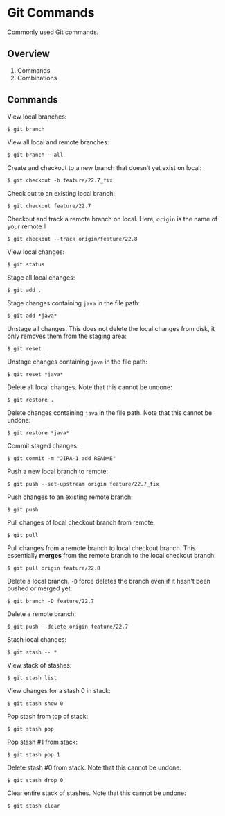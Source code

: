 # Git Commands

Commonly used Git commands.

## Overview

1. Commands
1. Combinations  

## Commands

View local branches:

```shell
$ git branch
```

View all local and remote branches:

```shell
$ git branch --all
```

Create and checkout to a new branch that doesn’t yet exist on local:

```shell
$ git checkout -b feature/22.7_fix
```

Check out to an existing local branch:

```shell
$ git checkout feature/22.7
```

Checkout and track a remote branch on local. Here, `origin` is the name of your remote ll

```shell
$ git checkout --track origin/feature/22.8
```

View local changes:

```shell
$ git status
```

Stage all local changes:

```shell
$ git add .
```

Stage changes containing `java` in the file path:

```shell
$ git add *java*
```

Unstage all changes. This does not delete the local changes from disk, it only removes them from the staging area:

```shell
$ git reset .
```

Unstage changes containing `java` in the file path:

```shell
$ git reset *java*
```

Delete all local changes. Note that this cannot be undone:

```shell
$ git restore .
```

Delete changes containing `java` in the file path. Note that this cannot be undone:

```shell
$ git restore *java*
```

Commit staged changes:

```shell
$ git commit -m "JIRA-1 add README"
```

Push a new local branch to remote:

```shell
$ git push --set-upstream origin feature/22.7_fix
```

Push changes to an existing remote branch:

```shell
$ git push
```

Pull changes of local checkout branch from remote

```shell
$ git pull
```

Pull changes from a remote branch to local checkout branch. This essentially __merges__ from the remote branch to the local checkout branch:

```shell
$ git pull origin feature/22.8
```

Delete a local branch. `-D` force deletes the branch even if it hasn't been pushed or merged yet:

```shell
$ git branch -D feature/22.7
```

Delete a remote branch:

```shell
$ git push --delete origin feature/22.7
```

Stash local changes:

```shell
$ git stash -- *
```

View stack of stashes:

```shell
$ git stash list
```

View changes for a stash 0 in stack:

```shell
$ git stash show 0
```

Pop stash from top of stack:

```shell
$ git stash pop
```

Pop stash #1 from stack:

```shell
$ git stash pop 1
```

Delete stash #0 from stack. Note that this cannot be undone:

```shell
$ git stash drop 0
```

Clear entire stack of stashes. Note that this cannot be undone:

```shell
$ git stash clear
```
